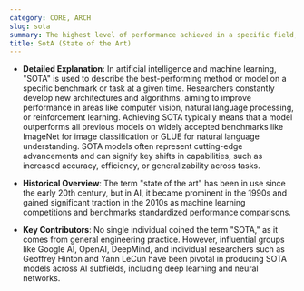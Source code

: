 ```yaml
---
category: CORE, ARCH
slug: sota
summary: The highest level of performance achieved in a specific field, particularly in AI, where it denotes the most advanced model or algorithm.
title: SotA (State of the Art)
---
```


- **Detailed Explanation**: In artificial intelligence and machine learning, "SOTA" is used to describe the best-performing method or model on a specific benchmark or task at a given time. Researchers constantly develop new architectures and algorithms, aiming to improve performance in areas like computer vision, natural language processing, or reinforcement learning. Achieving SOTA typically means that a model outperforms all previous models on widely accepted benchmarks like ImageNet for image classification or GLUE for natural language understanding. SOTA models often represent cutting-edge advancements and can signify key shifts in capabilities, such as increased accuracy, efficiency, or generalizability across tasks.
    
- **Historical Overview**: The term "state of the art" has been in use since the early 20th century, but in AI, it became prominent in the 1990s and gained significant traction in the 2010s as machine learning competitions and benchmarks standardized performance comparisons.
    
- **Key Contributors**: No single individual coined the term "SOTA," as it comes from general engineering practice. However, influential groups like Google AI, OpenAI, DeepMind, and individual researchers such as Geoffrey Hinton and Yann LeCun have been pivotal in producing SOTA models across AI subfields, including deep learning and neural networks.